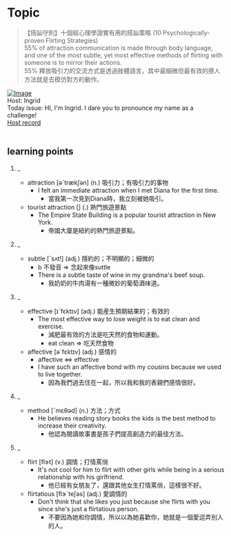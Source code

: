 # Topic

> 【搭訕守則】十個經心理學證實有用的搭訕策略 (10 Psychologically-proven Flirting Strategies) <br>
> 55% of attraction communication is made through body language, and one of the most subtle, yet most effective methods of flirting with someone is to mirror their actions. <br>
> 55% 釋放吸引力的交流方式是透過肢體語言，其中最細微但最有效的撩人方法就是去模仿對方的動作。 <br>

[![Image](https://cdn.voicetube.com/assets/thumbnails/3ObDYK5JYug.jpg)](https://www.youtube.com/embed/3ObDYK5JYug?rel=0&showinfo=0&cc_load_policy=0&controls=1&autoplay=1&iv_load_policy=3&playsinline=1&wmode=transparent&start=247&end=261&enablejsapi=1&origin=https://tw.voicetube.com&widgetid=1)<br>
Host: Ingrid
<br>Today issue: HI, I'm Ingrid. I dare you to pronounce my name as a challenge!
<br>
[Host record](https://cdn.voicetube.com/tmp/everyday_records/ingrid.wang_vt_50297/2825.mp3)
<br><br>
## learning points
1. _
	* attraction [əˋtrækʃən] (n.) 吸引力；有吸引力的事物
		- I felt an immediate attraction when I met Diana for the first time.
			+ 當我第一次見到Diana時，我立刻被她吸引。
	* tourist attraction  [] (.) 熱門旅遊景點
		- The Empire State Building is a popular tourist attraction in New York.
			+ 帝國大廈是紐約的熱門旅遊景點。

2. _
	* subtle [ˋsʌt!] (adj.) 隱約的；不明顯的；細微的
		- b 不發音 => 念起來像suttle
		- There is a subtle taste of wine in my grandma's beef soup.
			+ 我奶奶的牛肉湯有一種微妙的葡萄酒味道。

3. _
	* effective [ɪˋfɛktɪv] (adj.) 能産生預期結果的；有效的
		- The most effective way to lose weight is to eat clean and exercise.
			+ 減肥最有效的方法是吃天然的食物和運動。
			+ eat clean => 吃天然食物
	* affective [əˋfɛktɪv] (adj.) 感情的
		- affective <=> effective
		- I have such an affective bond with my cousins because we used to live together.
			+ 因為我們過去住在一起，所以我和我的表親們感情很好。

4. _
	* method [ˋmɛθəd] (n.) 方法；方式
		- He believes reading story books the kids is the best method to increase their creativity.
			+ 他認為閱讀故事書是孩子們提高創造力的最佳方法。

5. _
	* flirt [flɝt] (v.) 調情；打情罵俏
		- It's not cool for him to flirt with other girls while being in a serious relationship with his girlfriend.
			+ 他已經有女朋友了，還跟其他女生打情罵俏，這樣很不好。
	* flirtatious [flɝˋteʃəs] (adj.) 愛調情的
		- Don't think that she likes you just because she flirts with you since she's just a flirtatious person.
			+ 不要因為她和你調情，所以以為她喜歡你，她就是一個愛逗弄別人的人。

